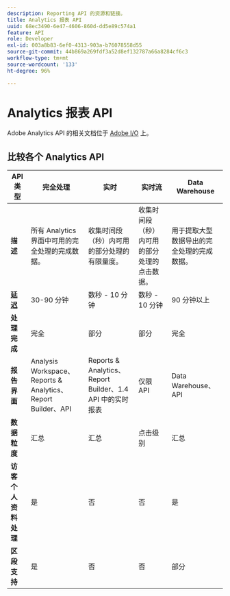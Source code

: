 ```yaml
---
description: Reporting API 的资源和链接。
title: Analytics 报表 API
uuid: 68ec3490-6e47-4606-860d-dd5e89c574a1
feature: API
role: Developer
exl-id: 003a8b83-6ef0-4313-903a-b76078558d55
source-git-commit: 44b869a269fdf3a52d8ef132787a66a8284cf6c3
workflow-type: tm+mt
source-wordcount: '133'
ht-degree: 96%

---
```


# Analytics 报表 API

Adobe Analytics API 的相关文档位于 [Adobe I/O](https://developer.adobe.com/analytics-apis/docs/2.0/) 上。

## 比较各个 Analytics API

| **API 类型** | **完全处理** | **实时** | **实时流** | **Data Warehouse** |
| --- | --- | --- | --- | --- |
| **描述** | 所有 Analytics 界面中可用的完全处理的完成数据。 | 收集时间段（秒）内可用的部分处理的有限量度。 | 收集时间段（秒）内可用的部分处理的点击数据。 | 用于提取大型数据导出的完全处理的完成数据。 |
| [**延迟**](/help/technotes/latency.md) | 30-90 分钟 | 数秒 - 10 分钟 | 数秒 - 10 分钟 | 90 分钟以上 |
| **处理完成** | 完全 | 部分 | 部分 | 完全 |
| **报告界面** | Analysis Workspace、Reports &amp; Analytics、Report Builder、API | Reports &amp; Analytics、Report Builder、1.4 API 中的实时报表 | 仅限 API | Data Warehouse、API |
| **数据粒度** | 汇总 | 汇总 | 点击级别 | 汇总 |
| **访客个人资料处理** | 是 | 否 | 否 | 是 |
| **区段支持** | 是 | 否 | 否 | 部分 |
